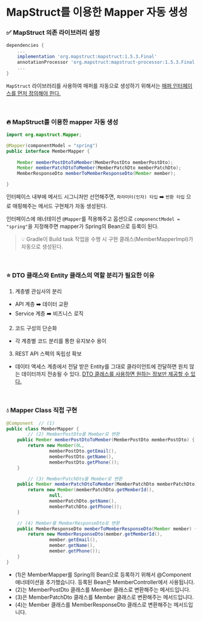 # MapStruct를 이용한 Mapper 자동 생성

### ✅ MapStruct 의존 라이브러리 설정
```gradle
dependencies {
    ...
    implementation 'org.mapstruct:mapstruct:1.5.3.Final'
	annotationProcessor 'org.mapstruct:mapstruct-processor:1.5.3.Final'
    ...
}
```

`MapStruct` 라이브러리를 사용하여 매퍼를 자동으로 생성하기 위해서는 <u>매퍼 인터페이스를 먼저 정의해야 한다.</u>

<br>

### 🔥 MapStruct를 이용한 mapper 자동 생성
```Java
import org.mapstruct.Mapper;

@Mapper(componentModel = "spring")
public interface MemberMapper {
    
    Member memberPostDtoToMember(MemberPostDto memberPostDto);
    Member memberPatchDtoToMember(MemberPatchDto memberPatchDto);
    MemberResponseDto memberToMemberResponseDto(Member member);

}
```
인터페이스 내부에 메서드 시그니처만 선언해주면, `파라미터(인자) 타입` ➡️ `반환 타입` 으로 매핑해주는 메서드 구현체가 자동 생성된다.


인터페이스에 애너테이션 `@Mapper`를 적용해주고 옵션으로 `componenctModel = "spring"`을 지정해주면 mapper가 Spring의 Bean으로 등록이 된다.

> 💡 Gradle이 Build task 작업을 수행 시 구현 클래스(MemberMapperImpl)가 자동으로 생성된다.

<br>

### ⭐️ DTO 클래스와 Entity 클래스의 역할 분리가 필요한 이유

1. 계층별 관심사의 분리
- API 계층 ➡️ 데이터 교환
- Service 계층 ➡️ 비즈니스 로직

2. 코드 구성의 단순화
- 각 계층별 코드 분리를 통한 유지보수 용이
  
3. REST API 스펙의 독립성 확보
- 데이터 액세스 계층에서 전달 받은 Entity를 그대로 클라이언트에 전달하면 원치 않는 데이터까지 전송될 수 있다. <u>DTO 클래스를 사용하면 원하는 정보만 제공할 수 있다.</u>

<br>

### 💧 Mapper Class 직접 구현

```java
@Component  // (1)
public class MemberMapper {
		// (2) MemberPostDto를 Member로 변환
    public Member memberPostDtoToMember(MemberPostDto memberPostDto) {
        return new Member(0L,
                memberPostDto.getEmail(), 
                memberPostDto.getName(), 
                memberPostDto.getPhone());
    }

		// (3) MemberPatchDto를 Member로 변환
    public Member memberPatchDtoToMember(MemberPatchDto memberPatchDto) {
        return new Member(memberPatchDto.getMemberId(),
                null, 
                memberPatchDto.getName(), 
                memberPatchDto.getPhone());
    }

    // (4) Member를 MemberResponseDto로 변환
    public MemberResponseDto memberToMemberResponseDto(Member member) {
        return new MemberResponseDto(member.getMemberId(),
                member.getEmail(), 
                member.getName(), 
                member.getPhone());
    }
}
```

- (1)은 MemberMapper를 Spring의 Bean으로 등록하기 위해서 @Component 애너테이션을 추가했습니다. 등록된 Bean은 MemberController에서 사용됩니다.
- (2)는 MemberPostDto 클래스를 Member 클래스로 변환해주는 메서드입니다.
- (3)은 MemberPatchDto 클래스를 Member 클래스로 변환해주는 메서드입니다.
- (4)는 Member 클래스를 MemberResponseDto 클래스로 변환해주는 메서드입니다.